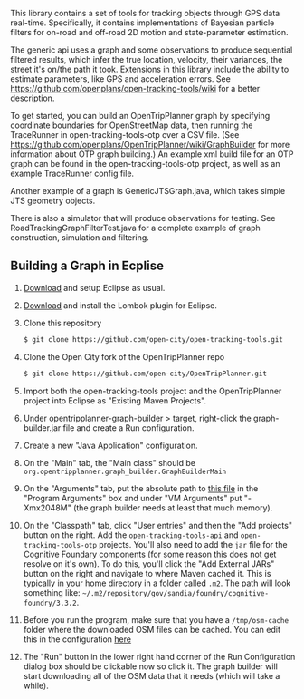 This library contains a set of tools for tracking objects through GPS data
real-time.  Specifically, it contains implementations of Bayesian particle
filters for on-road and off-road 2D motion and state-parameter estimation.

The generic api uses a graph and some observations to produce sequential
filtered results, which infer the true location, velocity, their variances, the
street it's on/the path it took.  Extensions in this library include the
ability to estimate parameters, like GPS and acceleration errors.  See
https://github.com/openplans/open-tracking-tools/wiki for a better description.

To get started, you can build an OpenTripPlanner graph by specifying coordinate
boundaries for OpenStreetMap data, then running the TraceRunner in
open-tracking-tools-otp over a CSV file.  (See
https://github.com/openplans/OpenTripPlanner/wiki/GraphBuilder for more
information about OTP graph building.)  An example xml build file for an OTP
graph can be found in the open-tracking-tools-otp project, as well as an
example TraceRunner config file.

Another example of a graph is GenericJTSGraph.java, which takes simple JTS
geometry objects.

There is also a simulator that will produce observations for testing.  See
RoadTrackingGraphFilterTest.java for a complete example of graph construction,
simulation and filtering. 

## Building a Graph in Ecplise

1. [Download](http://www.eclipse.org/downloads/) and setup Eclipse as usual.

2. [Download](http://projectlombok.org/) and install the Lombok plugin for
Eclipse.

3. Clone this repository
 
    ```bash 
    $ git clone https://github.com/open-city/open-tracking-tools.git
    ```

4. Clone the Open City fork of the OpenTripPlanner repo

    ``` bash
    $ git clone https://github.com/open-city/OpenTripPlanner.git
    ```

6. Import both the open-tracking-tools project and the OpenTripPlanner project 
into Eclipse as "Existing Maven Projects".

7. Under opentripplanner-graph-builder > target, right-click the
graph-builder.jar file and create a Run configuration.

8. Create a new "Java Application" configuration.

9. On the "Main" tab, the "Main class" should be ``org.opentripplanner.graph_builder.GraphBuilderMain``

10. On the "Arguments" tab, put the absolute path to [this
file](https://github.com/open-city/open-tracking-tools/blob/master/open-tracking-tools-otp/clearstreets-graph-builder.xml) in the "Program Arguments" box and under "VM Arguments" put "-Xmx2048M" (the
graph builder needs at least that much memory).

11. On the "Classpath" tab, click "User entries" and then the "Add projects"
button on the right. Add the ``open-tracking-tools-api`` and
``open-tracking-tools-otp`` projects. You'll also need to add the ``jar`` file
for the Cognitive Foundary components (for some reason this does not get
resolve on it's own). To do this, you'll click the "Add External JARs" button
on the right and navigate to where Maven cached it. This is typically in your
home directory in a folder called ``.m2``. The path will look something like: ``~/.m2/repository/gov/sandia/foundry/cognitive-foundry/3.3.2``.

12. Before you run the program, make sure that you have a ``/tmp/osm-cache``
folder where the downloaded OSM files can be cached. You can edit this
in the configuration
[here](https://github.com/open-city/open-tracking-tools/blob/master/open-tracking-tools-otp/clearstreets-graph-builder.xml#L19)

13. The "Run" button in the lower right hand corner of the Run Configuration
dialog box should be clickable now so click it. The graph builder will start
downloading all of the OSM data that it needs (which will take a while).
